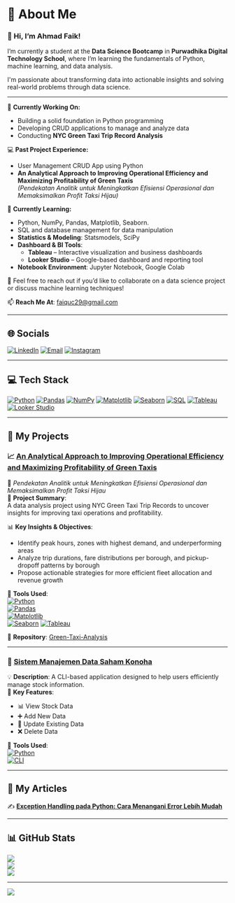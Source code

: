 # 💫 About Me
### 👋 Hi, I’m Ahmad Faik!
I’m currently a student at the **Data Science Bootcamp** in **Purwadhika Digital Technology School**, where I’m learning the fundamentals of Python, machine learning, and data analysis.

I'm passionate about transforming data into actionable insights and solving real-world problems through data science.

---

🔭 **Currently Working On:**
- Building a solid foundation in Python programming  
- Developing CRUD applications to manage and analyze data  
- Conducting **NYC Green Taxi Trip Record Analysis**

💻 **Past Project Experience:**
- User Management CRUD App using Python  
- **An Analytical Approach to Improving Operational Efficiency and Maximizing Profitability of Green Taxis**  
  *(Pendekatan Analitik untuk Meningkatkan Efisiensi Operasional dan Memaksimalkan Profit Taksi Hijau)*

🌱 **Currently Learning:**
- Python, NumPy, Pandas, Matplotlib, Seaborn.  
- SQL and database management for data manipulation
- **Statistics & Modeling**: Statsmodels, SciPy  
- **Dashboard & BI Tools**:  
  - **Tableau** – Interactive visualization and business dashboards  
  - **Looker Studio** – Google-based dashboard and reporting tool  
- **Notebook Environment**: Jupyter Notebook, Google Colab
  
💬 Feel free to reach out if you’d like to collaborate on a data science project or discuss machine learning techniques!

📫 **Reach Me At**: faiquc29@gmail.com

---

## 🌐 **Socials**
[![LinkedIn](https://img.shields.io/badge/LinkedIn-%230077B5.svg?logo=linkedin&logoColor=white)](https://linkedin.com/in/ahmadfaik) 
[![Email](https://img.shields.io/badge/Email-D14836?logo=gmail&logoColor=white)](mailto:faiquc29@gmail.com) 
[![Instagram](https://img.shields.io/badge/Instagram-%23E4405F.svg?logo=Instagram&logoColor=white)](https://instagram.com/ahmadfaik_s)

---

## 💻 **Tech Stack**
<p align="left">
  <a href="https://www.python.org/"><img src="https://img.shields.io/badge/Python-%2300A8E8.svg?logo=python&logoColor=white" alt="Python" /></a>
  <a href="https://pandas.pydata.org/"><img src="https://img.shields.io/badge/Pandas-%23150458.svg?logo=pandas&logoColor=white" alt="Pandas" /></a>
  <a href="https://numpy.org/"><img src="https://img.shields.io/badge/NumPy-%230A8AC7.svg?logo=numpy&logoColor=white" alt="NumPy" /></a>
  <a href="https://matplotlib.org/"><img src="https://img.shields.io/badge/Matplotlib-%23F7931E.svg?logo=matplotlib&logoColor=white" alt="Matplotlib" /></a>
  <a href="https://seaborn.pydata.org/"><img src="https://img.shields.io/badge/Seaborn-%2310A0D0.svg?logo=seaborn&logoColor=white" alt="Seaborn" /></a>
  <a href="https://www.microsoft.com/en-us/sql-server"><img src="https://img.shields.io/badge/SQL-%23000D73.svg?logo=sql&logoColor=white" alt="SQL" /></a>
  <a href="https://www.tableau.com/"><img src="https://img.shields.io/badge/Tableau-%23E97627.svg?logo=tableau&logoColor=white" alt="Tableau" /></a>
  <a href="https://lookerstudio.google.com/"><img src="https://img.shields.io/badge/Looker%20Studio-%230073e6.svg?logo=googleanalytics&logoColor=white" alt="Looker Studio" /></a>
</p>

---

## 🚀 **My Projects**

### 📈 [An Analytical Approach to Improving Operational Efficiency and Maximizing Profitability of Green Taxis](https://github.com/ahmadFaik/Green-Taxi-Analysis)  
📂 *Pendekatan Analitik untuk Meningkatkan Efisiensi Operasional dan Memaksimalkan Profit Taksi Hijau*  
📍 **Project Summary**:  
A data analysis project using NYC Green Taxi Trip Records to uncover insights for improving taxi operations and profitability.

📊 **Key Insights & Objectives**:
- Identify peak hours, zones with highest demand, and underperforming areas  
- Analyze trip durations, fare distributions per borough, and pickup-dropoff patterns by borough 
- Propose actionable strategies for more efficient fleet allocation and revenue growth

🧰 **Tools Used**:  
[![Python](https://img.shields.io/badge/Python-%2300A8E8.svg?logo=python&logoColor=white)](https://www.python.org/)  
[![Pandas](https://img.shields.io/badge/Pandas-%23150458.svg?logo=pandas&logoColor=white)](https://pandas.pydata.org/)  
[![Matplotlib](https://img.shields.io/badge/Matplotlib-%23F7931E.svg?logo=matplotlib&logoColor=white)](https://matplotlib.org/)  
[![Seaborn](https://img.shields.io/badge/Seaborn-%2310A0D0.svg?logo=seaborn&logoColor=white)](https://seaborn.pydata.org/)
[![Tableau](https://img.shields.io/badge/Tableau-%23E97627.svg?logo=tableau&logoColor=white)](https://www.tableau.com/)

🔗 **Repository**: [Green-Taxi-Analysis](https://github.com/ahmadFaik/Green-Taxi-Analysis)

---

### 🧾 [Sistem Manajemen Data Saham Konoha](https://github.com/ahmadFaik/STOCK-CLI)  
💡 **Description**: A CLI-based application designed to help users efficiently manage stock information.  
🎯 **Key Features**:  
- 📊 View Stock Data  
- ➕ Add New Data  
- 🔄 Update Existing Data  
- ❌ Delete Data  

🧰 **Tools Used**:  
[![Python](https://img.shields.io/badge/Python-%2300A8E8.svg?logo=python&logoColor=white)](https://www.python.org/)  
[![CLI](https://img.shields.io/badge/CLI-%2310A0D0.svg?logo=command-line&logoColor=white)](https://en.wikipedia.org/wiki/Command-line_interface)

---

## 📝 **My Articles**
✍️ [**Exception Handling pada Python: Cara Menangani Error Lebih Mudah**](https://medium.com/@faiquc29/️exception-handling-pada-python-cara-menangani-error-lebih-mudah-9ccc5872e9d0)

---

## 📊 **GitHub Stats**
![](https://github-readme-stats.vercel.app/api?username=ahmadFaik&theme=transparent&hide_border=false&include_all_commits=true&count_private=false)  
![](https://nirzak-streak-stats.vercel.app/?user=ahmadFaik&theme=transparent&hide_border=false)  
![](https://github-readme-stats.vercel.app/api/top-langs/?username=ahmadFaik&theme=transparent&hide_border=false&include_all_commits=true&count_private=false&layout=compact)

---

[![](https://visitcount.itsvg.in/api?id=ahmadFaik&icon=0&color=0)](https://visitcount.itsvg.in)

<!-- Proudly created with GPRM ( https://gprm.itsvg.in ) -->
